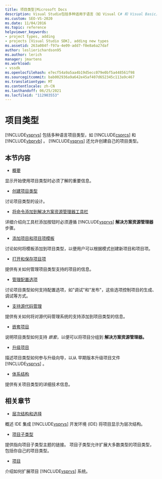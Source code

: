 ```yaml
---
title: 项目类型|Microsoft Docs
description: Visual Studio包括多种适用于语言（如 Visual C# 和 Visual Basic）的项目类型。 Visual Studio还可以创建自己的项目类型。
ms.custom: SEO-VS-2020
ms.date: 11/04/2016
ms.topic: reference
helpviewer_keywords:
- project types, adding
- projects [Visual Studio SDK], adding new types
ms.assetid: 263a084f-f97a-4e09-add7-f0e8a6a27daf
author: leslierichardson95
ms.author: lerich
manager: jmartens
ms.workload:
- vssdk
ms.openlocfilehash: e7ecf54a9a5aa4b19d5ecc079e0bf5a448561f98
ms.sourcegitcommit: bab002936a9a642e45af407d652345c113a9c467
ms.translationtype: MT
ms.contentlocale: zh-CN
ms.lasthandoff: 06/25/2021
ms.locfileid: "112903553"
---
```

# <a name="project-types"></a>项目类型
[!INCLUDE[vsprvs](../../code-quality/includes/vsprvs_md.md)] 包括多种语言项目类型，如 [!INCLUDE[csprcs](../../data-tools/includes/csprcs_md.md)] 和 [!INCLUDE[vbprvb](../../code-quality/includes/vbprvb_md.md)] 。 [!INCLUDE[vsprvs](../../code-quality/includes/vsprvs_md.md)] 还允许创建自己的项目类型。

## <a name="in-this-section"></a>本节内容
- [概要](../../extensibility/internals/project-type-essentials.md)

 显示开始使用项目类型时必须了解的重要信息。

- [创建项目类型](../../extensibility/internals/creating-project-types.md)

 讨论项目类型的设计。

- [将命令添加到解决方案资源管理器工具栏](../../extensibility/adding-a-command-to-the-solution-explorer-toolbar.md)

 详细介绍向工具栏添加按钮时必须遵循 [!INCLUDE[vsprvs](../../code-quality/includes/vsprvs_md.md)] **解决方案资源管理器** 步骤。

- [添加项目和项目项模板](../../extensibility/internals/adding-project-and-project-item-templates.md)

 讨论如何将模板添加到项目类型，以便用户可以根据模式创建新项目和项目项。

- [打开和保存项目项](../../extensibility/internals/opening-and-saving-project-items.md)

 提供有关如何管理项目类型支持的项目的信息。

- [管理配置选项](../../extensibility/internals/managing-configuration-options.md)

 讨论项目类型如何支持配置选项，如"调试"和"发布"，这些选项控制项目的生成、调试等方式。

- [支持源代码管理](../../extensibility/internals/supporting-source-control.md)

 提供有关如何将对源代码管理系统的支持添加到项目类型的信息。

- [嵌套项目](../../extensibility/internals/nesting-projects.md)

 说明项目类型如何支持 *嵌套*，以便可以将项目分组到 **解决方案资源管理器。**

- [升级项目](../../extensibility/internals/upgrading-projects.md)

 描述项目类型如何参与升级向导，以从 早期版本升级项目文件 [!INCLUDE[vsprvs](../../code-quality/includes/vsprvs_md.md)] 。

- [体系结构](../../extensibility/internals/project-types-architecture.md)

 提供有关项目类型的详细技术信息。

## <a name="related-sections"></a>相关章节
- [层次结构和选择](../../extensibility/internals/hierarchies-and-selection.md)

 概述 IDE 集成 [!INCLUDE[vsprvs](../../code-quality/includes/vsprvs_md.md)] 开发环境 (IDE) 将项目显示为层次结构。

- [项目子类型](../../extensibility/internals/project-subtypes.md)

 提供指向项目子类型主题的链接。 项目子类型允许扩展大多数类型的项目类型，包括你自己的项目类型。

- [项目](../../extensibility/internals/projects.md)

 介绍如何扩展项目 [!INCLUDE[vsprvs](../../code-quality/includes/vsprvs_md.md)] 系统。
